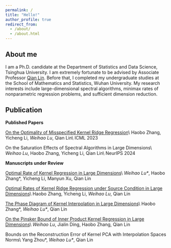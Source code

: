 ```yaml
---
permalink: /
title: "Hello!"
author_profile: true
redirect_from: 
  - /about/
  - /about.html
---
```


About me
------
I am a Ph.D. candidate at the Department of Statistics and Data Science, Tsinghua University.
I am extremely fortunate to be advised by Associate Professor [Qian Lin](https://sites.google.com/site/qianlincd/). 
Before that, I completed my undergraduate studies at the School of Mathematics and Statistics, Wuhan University. 
My research interests include large-dimensional spectral algorithms, minimax rates of nonparametric regression problems, and sufficient dimension reduction.

Publication
------

**Published Papers**

[On the Optimality of Misspecified Kernel Ridge Regression](https://proceedings.mlr.press/v202/zhang23x.html)\\
Haobo Zhang, Yicheng Li, *Weihao Lu*, Qian Lin\\
ICML 2023

On the Saturation Effects of Spectral Algorithms in Large Dimensions\\
*Weihao Lu*, Haobo Zhang, Yicheng Li, Qian Lin\\
NeurIPS 2024

**Manuscripts under Review**

[Optimal Rate of Kernel Regression in Large Dimensions](https://arxiv.org/abs/2309.04268)\\
*Weihao Lu\**, Haobo Zhang\*, Yicheng Li, Manyun Xu, Qian Lin

[Optimal Rates of Kernel Ridge Regression under Source Condition in Large Dimensions](https://arxiv.org/abs/2401.01270)\\
Haobo Zhang, Yicheng Li, *Weihao Lu*, Qian Lin

[The Phase Diagram of Kernel Interpolation in Large Dimensions](https://arxiv.org/abs/2404.12597)\\
Haobo Zhang\*, *Weihao Lu\**, Qian Lin

[On the Pinsker Bound of Inner Product Kernel Regression in Large Dimensions](https://arxiv.org/abs/2409.00915)\\
*Weihao Lu*, Jialin Ding, Haobo Zhang, Qian Lin

Bounds on the Reconstruction Error of Kernel PCA with Interpolation Spaces Norms\\
Yang Zhou\*, *Weihao Lu\**, Qian Lin
